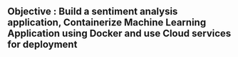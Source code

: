 ## Objective : Build a sentiment analysis application, Containerize Machine Learning Application using Docker and use Cloud services for deployment 
